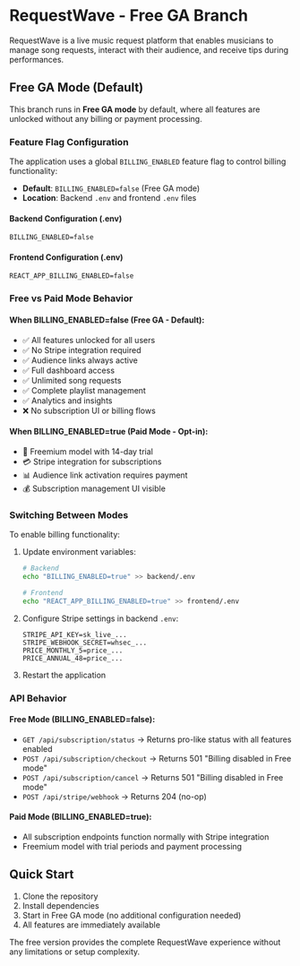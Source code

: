# RequestWave - Free GA Branch

RequestWave is a live music request platform that enables musicians to manage song requests, interact with their audience, and receive tips during performances.

## Free GA Mode (Default)

This branch runs in **Free GA mode** by default, where all features are unlocked without any billing or payment processing.

### Feature Flag Configuration

The application uses a global `BILLING_ENABLED` feature flag to control billing functionality:

- **Default**: `BILLING_ENABLED=false` (Free GA mode)
- **Location**: Backend `.env` and frontend `.env` files

#### Backend Configuration (.env)
```
BILLING_ENABLED=false
```

#### Frontend Configuration (.env)
```
REACT_APP_BILLING_ENABLED=false
```

### Free vs Paid Mode Behavior

#### When BILLING_ENABLED=false (Free GA - Default):
- ✅ All features unlocked for all users
- ✅ No Stripe integration required
- ✅ Audience links always active
- ✅ Full dashboard access
- ✅ Unlimited song requests
- ✅ Complete playlist management
- ✅ Analytics and insights
- ❌ No subscription UI or billing flows

#### When BILLING_ENABLED=true (Paid Mode - Opt-in):
- 🔐 Freemium model with 14-day trial
- 💳 Stripe integration for subscriptions
- 📊 Audience link activation requires payment
- 💰 Subscription management UI visible

### Switching Between Modes

To enable billing functionality:

1. Update environment variables:
   ```bash
   # Backend
   echo "BILLING_ENABLED=true" >> backend/.env
   
   # Frontend  
   echo "REACT_APP_BILLING_ENABLED=true" >> frontend/.env
   ```

2. Configure Stripe settings in backend `.env`:
   ```
   STRIPE_API_KEY=sk_live_...
   STRIPE_WEBHOOK_SECRET=whsec_...
   PRICE_MONTHLY_5=price_...
   PRICE_ANNUAL_48=price_...
   ```

3. Restart the application

### API Behavior

#### Free Mode (BILLING_ENABLED=false):
- `GET /api/subscription/status` → Returns pro-like status with all features enabled
- `POST /api/subscription/checkout` → Returns 501 "Billing disabled in Free mode"
- `POST /api/subscription/cancel` → Returns 501 "Billing disabled in Free mode"
- `POST /api/stripe/webhook` → Returns 204 (no-op)

#### Paid Mode (BILLING_ENABLED=true):
- All subscription endpoints function normally with Stripe integration
- Freemium model with trial periods and payment processing

## Quick Start

1. Clone the repository
2. Install dependencies
3. Start in Free GA mode (no additional configuration needed)
4. All features are immediately available

The free version provides the complete RequestWave experience without any limitations or setup complexity.
